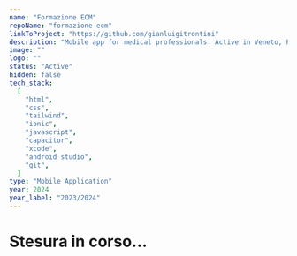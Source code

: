 ```yaml
---
name: "Formazione ECM"
repoName: "formazione-ecm"
linkToProject: "https://github.com/gianluigitrontini"
description: "Mobile app for medical professionals. Active in Veneto, Piemonte, Sardegna, Valle d'Aosta regions & the province of Trento. Code updates & redesign. Developed with NBS."
image: ""
logo: ""
status: "Active"
hidden: false
tech_stack:
  [
    "html",
    "css",
    "tailwind",
    "ionic",
    "javascript",
    "capacitor",
    "xcode",
    "android studio",
    "git",
  ]
type: "Mobile Application"
year: 2024
year_label: "2023/2024"
---
```


# Stesura in corso...
